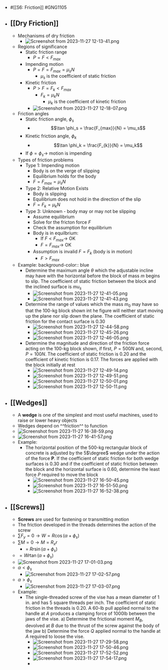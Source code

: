 - #[[S6: Friction]] #GNG1105
- ## [[Dry Friction]]
	- Mechanisms of dry friction
		- ![Screenshot from 2023-11-27 12-13-41.png](../assets/Screenshot_from_2023-11-27_12-13-41_1701105299416_0.png)
	- Regions of significance
		- Static friction range
			- $P = F < F_{max}$
		- Impending motion
			- $P = F=  F_{max} = \mu_sN$
				- $\mu_s$ is the coefficient of static friction
		- Kinetic friction
			- $P > F = F_k < F_{max}$
				- $F_k = \mu_k N$
					- $\mu_k$ is the coefficient of kinetic friction
			- ![Screenshot from 2023-11-27 12-18-07.png](../assets/Screenshot_from_2023-11-27_12-18-07_1701105596699_0.png)
	- Friction angles
		- Static friction angle, $\phi_s$
			- $$\tan \phi_s = \frac{F_{max}}{N} = \mu_s$$
		- Kinetic friction angle, $\phi_k$
			- $$\tan \phi_k = \frac{F_{k}}{N} = \mu_k$$
		- If $\phi = \phi_s \rightarrow$ motion is impending
	- Types of friction problems
		- Type 1: Impending motion
			- Body is on the verge of slipping
			- Equilibrium holds for the body
			- $F = F_{max} = \mu_s N$
		- Type 2: Relative Motion Exists
			- Body is slipping
			- Equilibrium does not hold in the direction of the slip
			- $F = F_k  = \mu_k N$
		- Type 3: Unknown - body may or may not be slipping
			- Assume equilibrium
			- Solve for the fricton force $F$
			- Check the assumption for equilibrium
			- Body is in equilbrium:
				- If $F < F_{max} \rightarrow$ OK
				- $F = F_{max} \rightarrow$ OK
			- Assumption is invalid $F = F_k$ (body is in motion)
				- $F > F_{max}$
	- Example:
	  background-color:: blue
		- Determine the maximum angle $\theta$ which the adjustable incline may have with the horizontal before the block of mass $m$ begins to slip. The coefficient of static friction between the block and the inclined surface is $mu_s$
			- ![Screenshot from 2023-11-27 12-41-05.png](../assets/Screenshot_from_2023-11-27_12-41-05_1701106881836_0.png)
			- ![Screenshot from 2023-11-27 12-41-43.png](../assets/Screenshot_from_2023-11-27_12-41-43_1701107017870_0.png)
		- Determine the range of values which the mass $m_0$ may have so that the 100-kg block shown int he figure will neither start moving up the plane nor slip down the plane. The coefficient of static friction for the contact surface is 0.30
			- ![Screenshot from 2023-11-27 12-44-58.png](../assets/Screenshot_from_2023-11-27_12-44-58_1701107112911_0.png)
			- ![Screenshot from 2023-11-27 12-45-26.png](../assets/Screenshot_from_2023-11-27_12-45-26_1701107146404_0.png)
			- ![Screenshot from 2023-11-27 12-46-05.png](../assets/Screenshot_from_2023-11-27_12-46-05_1701107197268_0.png)
		- Determine the magnitude and direction of the friction force acting on the 100-kg block shown, if first, $P = 500N$ and, second, $P = 100N$. The coefficient of static friction is 0.20 and the coefficient of kinetic friction is 0.17. The forces are applied with the block initially at rest
			- ![Screenshot from 2023-11-27 12-49-14.png](../assets/Screenshot_from_2023-11-27_12-49-14_1701107382706_0.png)
			- ![Screenshot from 2023-11-27 12-49-51.png](../assets/Screenshot_from_2023-11-27_12-49-51_1701107443413_0.png)
			- ![Screenshot from 2023-11-27 12-50-01.png](../assets/Screenshot_from_2023-11-27_12-50-01_1701107475666_0.png)
			- ![Screenshot from 2023-11-27 12-50-11.png](../assets/Screenshot_from_2023-11-27_12-50-11_1701107529565_0.png)
- ## [[Wedges]]
	- A **wedge** is one of the simplest and most useful machines, used to raise or lower heavy objects
	- Wedges depend on ^^friction^^ to function
	- ![Screenshot from 2023-11-27 16-38-59.png](../assets/Screenshot_from_2023-11-27_16-38-59_1701121293752_0.png)
	- ![Screenshot from 2023-11-27 16-41-57.png](../assets/Screenshot_from_2023-11-27_16-41-57_1701121354744_0.png)
	- Example:
		- The horizontal position of the 500-kg rectangular block of concrete is adjusted by the 5$\degree$ wedge under the action of the force **P**. If the coefficient of static friction for both wedge surfaces is 0.30 and if the coefficient of static friction between the block and the horizontal surface is 0.60, determine the least force *P* required to move the block
			- ![Screenshot from 2023-11-27 16-50-45.png](../assets/Screenshot_from_2023-11-27_16-50-45_1701121882107_0.png)
			- ![Screenshot from 2023-11-27 16-51-50.png](../assets/Screenshot_from_2023-11-27_16-51-50_1701121940491_0.png)
			- ![Screenshot from 2023-11-27 16-52-38.png](../assets/Screenshot_from_2023-11-27_16-52-38_1701121978180_0.png)
- ## [[Screws]]
	- **Screws** are used for fastening or transmitting motion
	- The friction developed in the threads determines the action of the screw
	- $\sum F_y = 0 \rightarrow W = R\cos(\alpha + \phi_s)$
	- $\sum M = 0 \rightarrow M = R_x r$
		- = $Rr\sin(\alpha + \phi_s)$
	- $= Wr\tan(\alpha + \phi_s)$
	- ![Screenshot from 2023-11-27 17-01-03.png](../assets/Screenshot_from_2023-11-27_17-01-03_1701122541369_0.png)
	- $\alpha < \phi_s$
		- ![Screenshot from 2023-11-27 17-02-57.png](../assets/Screenshot_from_2023-11-27_17-02-57_1701123693299_0.png)
	- $\alpha > \phi_s$
		- ![Screenshot from 2023-11-27 17-03-07.png](../assets/Screenshot_from_2023-11-27_17-03-07_1701123762559_0.png)
	- Example:
		- The single-threaded screw of the vise has a mean diameter of 1 in. and has 5 square threads per inch. The coefficient of static friction in the threads is 0.20. A 60-lb pull applied normal to the handle at $A$ produces a clamping force of 1000lb between the jaws of the vise. a) Determine the frictional moment $M_B$, devolved at $B$ due to the thrust of the screw against the body of the jaw b) Determine the force $Q$ applied normal to the handle at $A$ required to loose the vise.
			- ![Screenshot from 2023-11-27 17-29-58.png](../assets/Screenshot_from_2023-11-27_17-29-58_1701125397778_0.png)
			- ![Screenshot from 2023-11-27 17-50-46.png](../assets/Screenshot_from_2023-11-27_17-50-46_1701125485702_0.png)
			- ![Screenshot from 2023-11-27 17-52-52.png](../assets/Screenshot_from_2023-11-27_17-52-52_1701125624994_0.png)
			- ![Screenshot from 2023-11-27 17-54-17.png](../assets/Screenshot_from_2023-11-27_17-54-17_1701125725174_0.png)
			-